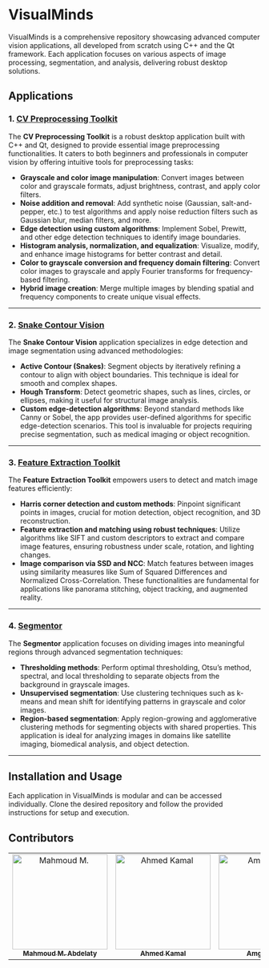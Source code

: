 # VisualMinds

VisualMinds is a comprehensive repository showcasing advanced computer vision applications, all developed from scratch using C++ and the Qt framework. Each application focuses on various aspects of image processing, segmentation, and analysis, delivering robust desktop solutions.

## Applications

### 1. [CV Preprocessing Toolkit](https://github.com/Mahmoudm007/CV_preprocessing_toolkit.git)
The **CV Preprocessing Toolkit** is a robust desktop application built with C++ and Qt, designed to provide essential image preprocessing functionalities. It caters to both beginners and professionals in computer vision by offering intuitive tools for preprocessing tasks:
- **Grayscale and color image manipulation**: Convert images between color and grayscale formats, adjust brightness, contrast, and apply color filters.
- **Noise addition and removal**: Add synthetic noise (Gaussian, salt-and-pepper, etc.) to test algorithms and apply noise reduction filters such as Gaussian blur, median filters, and more.
- **Edge detection using custom algorithms**: Implement Sobel, Prewitt, and other edge detection techniques to identify image boundaries.
- **Histogram analysis, normalization, and equalization**: Visualize, modify, and enhance image histograms for better contrast and detail.
- **Color to grayscale conversion and frequency domain filtering**: Convert color images to grayscale and apply Fourier transforms for frequency-based filtering.
- **Hybrid image creation**: Merge multiple images by blending spatial and frequency components to create unique visual effects.

---

### 2. [Snake Contour Vision](https://github.com/Mahmoudm007/SnakeContourVision.git)
The **Snake Contour Vision** application specializes in edge detection and image segmentation using advanced methodologies:
- **Active Contour (Snakes)**: Segment objects by iteratively refining a contour to align with object boundaries. This technique is ideal for smooth and complex shapes.
- **Hough Transform**: Detect geometric shapes, such as lines, circles, or ellipses, making it useful for structural image analysis.
- **Custom edge-detection algorithms**: Beyond standard methods like Canny or Sobel, the app provides user-defined algorithms for specific edge-detection scenarios.
This tool is invaluable for projects requiring precise segmentation, such as medical imaging or object recognition.

---

### 3. [Feature Extraction Toolkit](https://github.com/Mahmoudm007/Image_Descriptor.git)
The **Feature Extraction Toolkit** empowers users to detect and match image features efficiently:
- **Harris corner detection and custom methods**: Pinpoint significant points in images, crucial for motion detection, object recognition, and 3D reconstruction.
- **Feature extraction and matching using robust techniques**: Utilize algorithms like SIFT and custom descriptors to extract and compare image features, ensuring robustness under scale, rotation, and lighting changes.
- **Image comparison via SSD and NCC**: Match features between images using similarity measures like Sum of Squared Differences and Normalized Cross-Correlation. These functionalities are fundamental for applications like panorama stitching, object tracking, and augmented reality.

---

### 4. [Segmentor](https://github.com/Mahmoudm007/Segmentor.git)
The **Segmentor** application focuses on dividing images into meaningful regions through advanced segmentation techniques:
- **Thresholding methods**: Perform optimal thresholding, Otsu’s method, spectral, and local thresholding to separate objects from the background in grayscale images.
- **Unsupervised segmentation**: Use clustering techniques such as k-means and mean shift for identifying patterns in grayscale and color images.
- **Region-based segmentation**: Apply region-growing and agglomerative clustering methods for segmenting objects with shared properties.
This application is ideal for analyzing images in domains like satellite imaging, biomedical analysis, and object detection.

---

## Installation and Usage

Each application in VisualMinds is modular and can be accessed individually. Clone the desired repository and follow the provided instructions for setup and execution.

## Contributors <a name="Contributors"></a>

<table>
  <tr>
    <td align="center">
      <a href="https://github.com/Mahmoudm007" target="_black">
      <img src="https://avatars.githubusercontent.com/u/101353088?v=4" width="190px;" alt="Mahmoud M."/>
      <br />
      <sub><b>Mahmoud M. Abdelaty</b></sub></a>
    </td>
    <td align="center">
      <a href="https://github.com/AhmedKamalMohammedElSayed" target="_black">
      <img src="https://avatars.githubusercontent.com/u/96977876?v=4" width="190px;" alt="Ahmed Kamal"/>
      <br />
      <sub><b>Ahmed Kamal</b></sub></a>
    </td>
    <td align="center">
      <a href="https://github.com/amg-eng" target="_black">
      <img src="https://avatars.githubusercontent.com/u/101107538?v=4" width="190px;" alt="Amgad Atef"/>
      <br />
      <sub><b>Amgad Atef</b></sub></a>
    </td>
    <td align="center">
      <a href="https://github.com/MahmoudMagdy404" target="_black">
      <img src="https://avatars.githubusercontent.com/u/83336074?v=4" width="190px;" alt="Amgad Atef"/>
      <br />
      <sub><b>Mahmoud Magdy</b></sub></a>
    </td>
  </tr>
</table>
